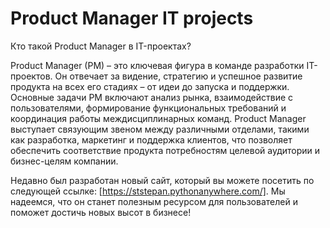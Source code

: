 # Product Manager IT projects
Кто такой Product Manager в IT-проектах?

Product Manager (PM) – это ключевая фигура в команде разработки IT-проектов. Он отвечает за видение, стратегию и успешное развитие продукта на всех его стадиях – от идеи до запуска и поддержки. Основные задачи PM включают анализ рынка, взаимодействие с пользователями, формирование функциональных требований и координация работы междисциплинарных команд. Product Manager выступает связующим звеном между различными отделами, такими как разработка, маркетинг и поддержка клиентов, что позволяет обеспечить соответствие продукта потребностям целевой аудитории и бизнес-целям компании.

Недавно был разработан новый сайт, который вы можете посетить по следующей ссылке: [https://ststepan.pythonanywhere.com/]. Мы надеемся, что он станет полезным ресурсом для пользователей и поможет достичь новых высот в бизнесе!